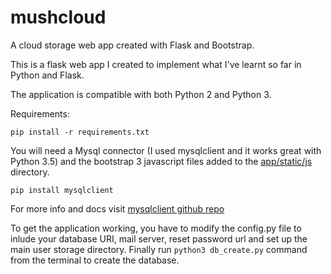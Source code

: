 # mushcloud
A cloud storage web app created with Flask and Bootstrap.

This is a flask web app I created to implement what I've learnt so far in Python and Flask.

The application is compatible with both Python 2 and Python 3.

Requirements:

`pip install -r requirements.txt`

You will need a Mysql connector (I used mysqlclient and it works great with Python 3.5) and the bootstrap 3 javascript files added to the [app/static/js](https://github.com/disfear86/mushcloud/tree/master/app/static/js) directory.

`pip install mysqlclient`

For more info and docs visit [mysqlclient github repo](https://github.com/PyMySQL/mysqlclient-python)

To get the application working, you have to modify the config.py file to inlude your database URI, mail server, reset password url and set up the main user storage directory. Finally run `python3 db_create.py` command from the terminal to create the database.
